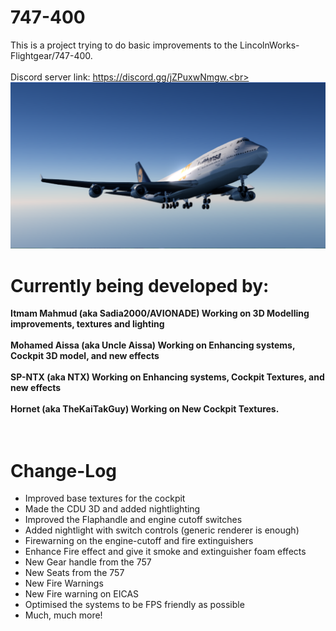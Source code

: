 # 747-400
This is a project trying to do basic improvements to the LincolnWorks-Flightgear/747-400.<br><br>
Discord server link: https://discord.gg/jZPuxwNmgw.<br><br>
<img src=https://github.com/Sadia2000/747-400/blob/master/Splash/splash1.png alt=747-400_splashscreen>

# Currently being developed by:
<b>Itmam Mahmud (aka Sadia2000/AVIONADE) Working on 3D Modelling improvements, textures and lighting</b><br><br>
<b>Mohamed Aissa (aka Uncle Aissa) Working on Enhancing systems, Cockpit 3D model, and new effects</b><br><br>
<b>SP-NTX (aka NTX) Working on Enhancing systems, Cockpit Textures, and new effects</b><br><br>
<b>Hornet (aka TheKaiTakGuy) Working on New Cockpit Textures.</b>
<br><br><br>
# Change-Log
<ul>
  <li>Improved base textures for the cockpit</li>
  <li>Made the CDU 3D and added nightlighting</li>
  <li>Improved the Flaphandle and engine cutoff switches</li>
  <li>Added nightlight with switch controls (generic renderer is enough)</li>
  <li>Firewarning on the engine-cutoff and fire extinguishers</li>
  <li>Enhance Fire effect and give it smoke and extinguisher foam effects</li>
  <li>New Gear handle from the 757</li>
  <li>New Seats from the 757</li>
  <li>New Fire Warnings</li>
  <li>New Fire warning on EICAS</li>
  <li>Optimised the systems to be FPS friendly as possible</li>
  <li>Much, much more!</li>
</ul><br>
